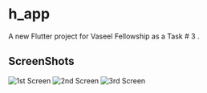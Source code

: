 # h_app  

A new Flutter project for Vaseel Fellowship as a Task # 3 .  

## ScreenShots
![1st Screen](https://github.com/HamzaaJavaid/Vaseel-task-3/assets/115164085/d7bcedcf-1328-47e0-850e-f2ac72863e67)
![2nd Screen](https://github.com/HamzaaJavaid/Vaseel-task-3/assets/115164085/0541cbf5-509b-4272-8473-bfe20950ef12)
![3rd Screen](https://github.com/HamzaaJavaid/Vaseel-task-3/assets/115164085/ed1dbb99-046f-404b-8c28-ae082c75fdd1)
